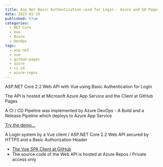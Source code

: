 ```yaml
---
title: Asp Net Basic Authentication used for Login - Azure and GH Pages 
date: 2023-01-18
published: true
categories:
  - NET Core
  - Vue
  - Azure
  - DevOps  
tags:
  - asp-net
  - vue
  - github-pages
  - azure
  - ci-cd
  - azure-repos
---
```



ASP.NET Core 2.2 Web API with Vue using Basic Authentication for Login

The API is hosted at Microsoft Azure App Service and the Client at GitHub Pages 

A CI / CD Pipeline was implemented by Azure DevOps - A Build and a Release Pipeline which deploys to Azure App Service

<a href="https://persteenolsen.github.io/vue-basic-auth-gh-pages-client/" target="_blank" title="Basic Authentication">Try the demo...</a>

<p>A Login system by a Vue client / ASP.NET Core 2.2 Web API secured by HTTPS and a Basic Authorization Header</p>

<ul>

<li><a href="https://github.com/persteenolsen/vue-basic-auth-gh-pages-client" target="_blank">The Vue SPA Client at GitHub</a></li>
<li>The source code of the Web API is hosted at Azure Repos / Private access only</li>
</ul>
